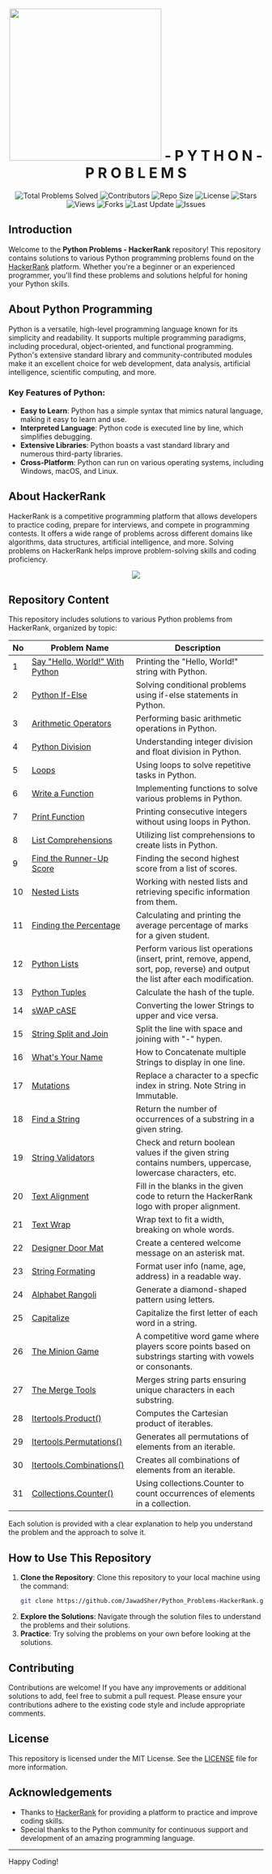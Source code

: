 <h1 align='center'>
    <img width='300px' src='https://www.hackerrank.com/wp-content/uploads/2018/08/hackerrank_logo.png'>
    - P Y T H O N - P R O B L E M S
</h1>

<div align="center">
    <img src="https://img.shields.io/badge/Total%20Problems%20Solved-30-blue?style=flat&logo=python&logoColor=green" alt="Total Problems Solved">
    <img src="https://img.shields.io/github/contributors/JawadSher/Python_Problems-HackerRank?style=flat&logo=github" alt="Contributors">
    <img src="https://img.shields.io/github/repo-size/JawadSher/Python_Problems-HackerRank?style=flat&logo=github" alt="Repo Size">
    <img src="https://img.shields.io/github/license/JawadSher/Python_Problems-HackerRank?style=flat&logo=opensource" alt="License">
    <img src="https://img.shields.io/github/stars/JawadSher/Python_Problems-HackerRank?style=flat&logo=github" alt="Stars">
    <img src="https://komarev.com/ghpvc/?username=JawadSher&label=Views&color=blueviolet&style=flat" alt="Views">
    <img src="https://img.shields.io/github/forks/JawadSher/Python_Problems-HackerRank?style=flat&logo=github" alt="Forks">
    <img src="https://img.shields.io/badge/Last%20Update-July%20%272024-blue?style=flat&logo=calendar" alt="Last Update">
    <img src="https://img.shields.io/github/issues/JawadSher/Python_Problems-HackerRank?style=flat&logo=github" alt="Issues">
</div>


## Introduction
Welcome to the **Python Problems - HackerRank** repository! This repository contains solutions to various Python programming problems found on the [HackerRank](https://www.hackerrank.com/) platform. Whether you're a beginner or an experienced programmer, you'll find these problems and solutions helpful for honing your Python skills.

## About Python Programming
Python is a versatile, high-level programming language known for its simplicity and readability. It supports multiple programming paradigms, including procedural, object-oriented, and functional programming. Python's extensive standard library and community-contributed modules make it an excellent choice for web development, data analysis, artificial intelligence, scientific computing, and more.

### Key Features of Python:
- **Easy to Learn**: Python has a simple syntax that mimics natural language, making it easy to learn and use.
- **Interpreted Language**: Python code is executed line by line, which simplifies debugging.
- **Extensive Libraries**: Python boasts a vast standard library and numerous third-party libraries.
- **Cross-Platform**: Python can run on various operating systems, including Windows, macOS, and Linux.

## About HackerRank
HackerRank is a competitive programming platform that allows developers to practice coding, prepare for interviews, and compete in programming contests. It offers a wide range of problems across different domains like algorithms, data structures, artificial intelligence, and more. Solving problems on HackerRank helps improve problem-solving skills and coding proficiency.
<p align='center'><img src='https://cdn.dribbble.com/users/1771471/screenshots/14108349/media/0d446f06dbc6f204fdcb138902df65c9.gif'></p>

## Repository Content
This repository includes solutions to various Python problems from HackerRank, organized by topic:

| No | Problem Name | Description |
|---|---|---|
| 1 | [Say "Hello, World!" With Python](https://github.com/JawadSher/Python_Problems-HackerRank/tree/main/1%20-%20Say%20%22Hello%2C%20World%21%22%20With%20Python) | Printing the "Hello, World!" string with Python. |
| 2 | [Python If-Else](https://github.com/JawadSher/Python_Problems-HackerRank/tree/main/2%20-%20Python%20If-Else) | Solving conditional problems using if-else statements in Python. |
| 3 | [Arithmetic Operators](https://github.com/JawadSher/Python_Problems-HackerRank/tree/main/3%20-%20Arithmetic%20Operators) | Performing basic arithmetic operations in Python. |
| 4 | [Python Division](https://github.com/JawadSher/Python_Problems-HackerRank/tree/main/4%20-%20Python%20Division) | Understanding integer division and float division in Python. |
| 5 | [Loops](https://github.com/JawadSher/Python_Problems-HackerRank/tree/main/5%20-%20Loops) | Using loops to solve repetitive tasks in Python. |
| 6 | [Write a Function](https://github.com/JawadSher/Python_Problems-HackerRank/tree/main/6%20-%20Write%20a%20Function) | Implementing functions to solve various problems in Python. |
| 7 | [Print Function](https://github.com/JawadSher/Python_Problems-HackerRank/tree/main/7%20-%20Print%20Function) | Printing consecutive integers without using loops in Python. |
| 8 | [List Comprehensions](https://github.com/JawadSher/Python_Problems-HackerRank/tree/main/8%20-%20List%20Comprehensions) | Utilizing list comprehensions to create lists in Python. |
| 9 | [Find the Runner-Up Score](https://github.com/JawadSher/Python_Problems-HackerRank/tree/main/9%20-%20Find%20the%20Runner-Up%20Score) | Finding the second highest score from a list of scores. |
| 10 | [Nested Lists](https://github.com/JawadSher/Python_Problems-HackerRank/tree/main/10%20-%20Nested%20Lists) | Working with nested lists and retrieving specific information from them. |
| 11 | [Finding the Percentage](https://github.com/JawadSher/Python_Problems-HackerRank/tree/main/11%20-%20Finding%20the%20Percentage) | Calculating and printing the average percentage of marks for a given student. |
| 12 | [Python Lists](https://github.com/JawadSher/Python_Problems-HackerRank/tree/main/12%20-%20Python%20%20Lists) | Perform various list operations (insert, print, remove, append, sort, pop, reverse) and output the list after each modification. |
| 13 | [Python Tuples](https://github.com/JawadSher/Python_Problems-HackerRank/tree/main/13%20-%20Python%20Tuples) | Calculate the hash of the tuple. |
| 14 | [sWAP cASE](https://github.com/JawadSher/Python_Problems-HackerRank/tree/main/14%20-%20sWAP%20cASE) | Converting the lower Strings to upper and vice versa. |
| 15 | [String Split and Join](https://github.com/JawadSher/Python_Problems-HackerRank/tree/main/15%20-%20String%20Split%20and%20Join) | Split the line with space and joining with "-" hypen. |
| 16 | [What's Your Name](https://github.com/JawadSher/Python_Problems-HackerRank/tree/main/16%20-%20What's%20Your%20Name) | How to Concatenate multiple Strings to display in one line. |
| 17 | [Mutations](https://github.com/JawadSher/Python_Problems-HackerRank/tree/main/17%20-%20Mutations) | Replace a character to a specfic index in string. Note String in Immutable. |
| 18 | [Find a String](https://github.com/JawadSher/Python_Problems-HackerRank/tree/main/18%20-%20Find%20a%20String) | Return the number of occurrences of a substring in a given string. |
| 19 | [String Validators](https://github.com/JawadSher/Python_Problems-HackerRank/tree/main/19%20-%20String%20Validators) | Check and return boolean values if the given string contains numbers, uppercase, lowercase characters, etc. |
| 20 | [Text Alignment](https://github.com/JawadSher/Python_Problems-HackerRank/tree/main/20%20-%20Text%20Alignment) | Fill in the blanks in the given code to return the HackerRank logo with proper alignment. |
| 21 | [Text Wrap](https://github.com/JawadSher/Python_Problems-HackerRank/tree/main/21%20-%20Text%20Wrap) | Wrap text to fit a width, breaking on whole words.
| 22 | [Designer Door Mat](https://github.com/JawadSher/Python_Problems-HackerRank/tree/main/22%20-%20Designer%20Door%20Mat) | Create a centered welcome message on an asterisk mat.
| 23 | [String Formating](https://github.com/JawadSher/Python_Problems-HackerRank/tree/main/23%20-%20String%20Formating) | Format user info (name, age, address) in a readable way.
| 24 | [Alphabet Rangoli](https://github.com/JawadSher/Python_Problems-HackerRank/tree/main/24%20-%20Alphabet%20Rangoli) | Generate a diamond-shaped pattern using letters.
| 25 | [Capitalize](https://github.com/JawadSher/Python_Problems-HackerRank/tree/main/25%20-%20Capitalize) | Capitalize the first letter of each word in a string.
| 26 | [The Minion Game](https://github.com/JawadSher/Python_Problems-HackerRank/tree/main/26%20-%20The%20Minion%20Game) | A competitive word game where players score points based on substrings starting with vowels or consonants.
| 27 | [The Merge Tools](https://github.com/JawadSher/Python_Problems-HackerRank/tree/main/27%20-%20Merge%20The%20Tools) | Merges string parts ensuring unique characters in each substring.
| 28 | [Itertools.Product()](https://github.com/JawadSher/Python_Problems-HackerRank/tree/main/28%20-%20Itertools%20Product()) | Computes the Cartesian product of iterables.
| 29 | [Itertools.Permutations()](https://github.com/JawadSher/Python_Problems-HackerRank/tree/main/29%20-%20Itertools%20Permutations()) | Generates all permutations of elements from an iterable.
| 30 | [Itertools.Combinations()](https://github.com/JawadSher/Python_Problems-HackerRank/tree/main/30%20-%20Itertools%20Combinations()) | Creates all combinations of elements from an iterable.
| 31 | [Collections.Counter()](https://github.com/JawadSher/Python_Problems-HackerRank/tree/main/Collections%20Counter()) | Using collections.Counter to count occurrences of elements in a collection.




Each solution is provided with a clear explanation to help you understand the problem and the approach to solve it.

## How to Use This Repository
1. **Clone the Repository**: Clone this repository to your local machine using the command:
    ```sh
    git clone https://github.com/JawadSher/Python_Problems-HackerRank.git
    ```
2. **Explore the Solutions**: Navigate through the solution files to understand the problems and their solutions.
3. **Practice**: Try solving the problems on your own before looking at the solutions.

## Contributing
Contributions are welcome! If you have any improvements or additional solutions to add, feel free to submit a pull request. Please ensure your contributions adhere to the existing code style and include appropriate comments.

## License
This repository is licensed under the MIT License. See the [LICENSE](LICENSE) file for more information.

## Acknowledgements
- Thanks to [HackerRank](https://www.hackerrank.com/) for providing a platform to practice and improve coding skills.
- Special thanks to the Python community for continuous support and development of an amazing programming language.

---

Happy Coding!


